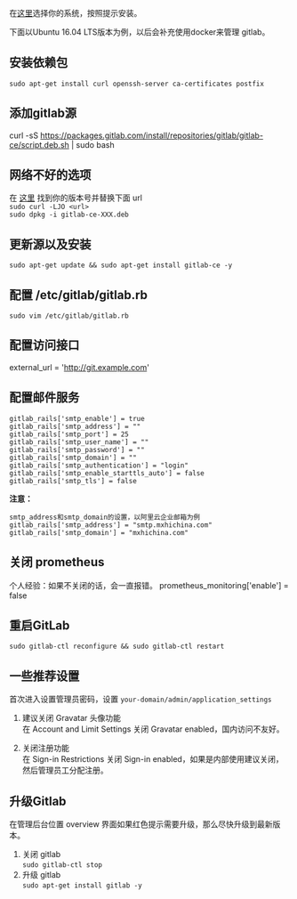 在[这里](https://about.gitlab.com/downloads/)选择你的系统，按照提示安装。  

下面以Ubuntu 16.04 LTS版本为例，以后会补充使用docker来管理 gitlab。

## 安装依赖包
`sudo apt-get install curl openssh-server ca-certificates postfix`

## 添加gitlab源
curl -sS https://packages.gitlab.com/install/repositories/gitlab/gitlab-ce/script.deb.sh | sudo bash

## 网络不好的选项
在 [这里](https://packages.gitlab.com/gitlab/gitlab-ce) 找到你的版本号并替换下面 url  
`sudo curl -LJO <url>`  
`sudo dpkg -i gitlab-ce-XXX.deb`

## 更新源以及安装
`sudo apt-get update && sudo apt-get install gitlab-ce -y`

## 配置 /etc/gitlab/gitlab.rb
`sudo vim /etc/gitlab/gitlab.rb`

## 配置访问接口
external_url = 'http://git.example.com'

## 配置邮件服务

```
gitlab_rails['smtp_enable'] = true  
gitlab_rails['smtp_address'] = ""   
gitlab_rails['smtp_port'] = 25  
gitlab_rails['smtp_user_name'] = ""  
gitlab_rails['smtp_password'] = ""  
gitlab_rails['smtp_domain'] = ""  
gitlab_rails['smtp_authentication'] = "login"  
gitlab_rails['smtp_enable_starttls_auto'] = false  
gitlab_rails['smtp_tls'] = false  
```

**注意：**  

```
smtp_address和smtp_domain的设置，以阿里云企业邮箱为例  
gitlab_rails['smtp_address'] = "smtp.mxhichina.com"   
gitlab_rails['smtp_domain'] = "mxhichina.com"  
```

## 关闭 prometheus
个人经验：如果不关闭的话，会一直报错。
prometheus_monitoring['enable'] = false

## 重启GitLab
`sudo gitlab-ctl reconfigure && sudo gitlab-ctl restart `

## 一些推荐设置  
首次进入设置管理员密码，设置 `your-domain/admin/application_settings`

1. 建议关闭 Gravatar 头像功能  
在 Account and Limit Settings 关闭 Gravatar enabled，国内访问不友好。

2. 关闭注册功能  
在 Sign-in Restrictions 关闭 Sign-in enabled，如果是内部使用建议关闭，然后管理员工分配注册。

## 升级Gitlab
在管理后台位置 overview 界面如果红色提示需要升级，那么尽快升级到最新版本。
1. 关闭 gitlab  
`sudo gitlab-ctl stop`
2. 升级 gitlab  
`sudo apt-get install gitlab -y`